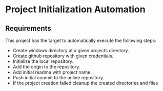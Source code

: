 # Project Initialization Automation


## Requirements
This project has the target to automatically execute the following steps:

* Create windows directory at a given projects directory.
* Create github repository with given credentials.
* Initialize the local repository.
* Add the origin to the repository.
* Add initial readme with project name.
* Push initial commit to the online repository.
* If the project creation failed cleanup the created directories and files
